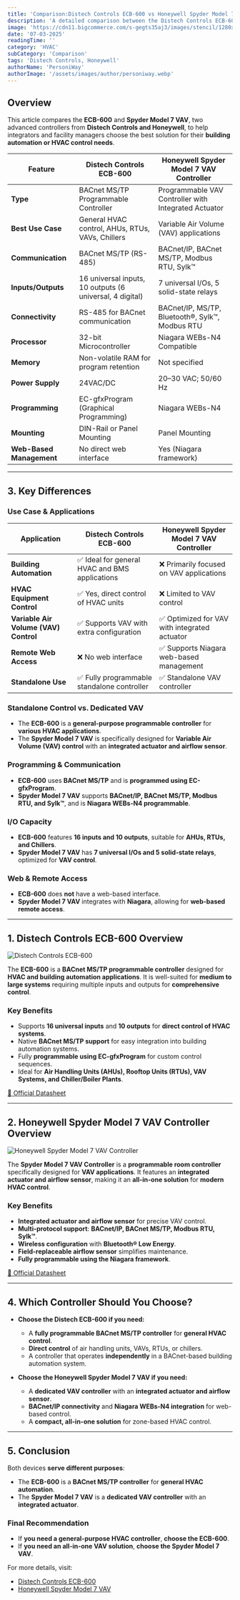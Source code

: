 ```yaml
---
title: 'Comparison:Distech Controls ECB-600 vs Honeywell Spyder Model 7'
description: 'A detailed comparison between the Distech Controls ECB-600 and Honeywell Spyder Model 7 VAV Controller, covering features, specifications, and applications in building automation and HVAC control.'
image: 'https://cdn11.bigcommerce.com/s-gegts35aj3/images/stencil/1280x1280/products/451/775/ASM01695__65824.1706823896.jpg?c=1'
date: '07-03-2025'
readingTime: ''
category: 'HVAC'
subCategory: 'Comparison'
tags: 'Distech Controls, Honeywell'
authorName: 'PersoniWay'
authorImage: '/assets/images/author/personiway.webp'
---
```


## **Overview**
This article compares the **ECB-600** and **Spyder Model 7 VAV**, two advanced controllers from **Distech Controls and Honeywell**, to help integrators and facility managers choose the best solution for their **building automation or HVAC control needs**.

| Feature                 | Distech Controls ECB-600                             | Honeywell Spyder Model 7 VAV Controller            |
|-------------------------|-----------------------------------------------------|----------------------------------------------------|
| **Type**                | BACnet MS/TP Programmable Controller                 | Programmable VAV Controller with Integrated Actuator |
| **Best Use Case**       | General HVAC control, AHUs, RTUs, VAVs, Chillers     | Variable Air Volume (VAV) applications            |
| **Communication**       | BACnet MS/TP (RS-485)                                | BACnet/IP, BACnet MS/TP, Modbus RTU, Sylk™        |
| **Inputs/Outputs**      | 16 universal inputs, 10 outputs (6 universal, 4 digital) | 7 universal I/Os, 5 solid-state relays            |
| **Connectivity**        | RS-485 for BACnet communication                      | BACnet/IP, MS/TP, Bluetooth®, Sylk™, Modbus RTU  |
| **Processor**           | 32-bit Microcontroller                               | Niagara WEBs-N4 Compatible                        |
| **Memory**              | Non-volatile RAM for program retention               | Not specified                                     |
| **Power Supply**        | 24VAC/DC                                             | 20–30 VAC; 50/60 Hz                               |
| **Programming**         | EC-gfxProgram (Graphical Programming)                | Niagara WEBs-N4                                   |
| **Mounting**            | DIN-Rail or Panel Mounting                           | Panel Mounting                                    |
| **Web-Based Management** | No direct web interface                             | Yes (Niagara framework)                           |

---

## **3. Key Differences**
### **Use Case & Applications**
| Application              | Distech Controls ECB-600                           | Honeywell Spyder Model 7 VAV Controller          |
|-------------------------|---------------------------------------------------|------------------------------------------------|
| **Building Automation** | ✅ Ideal for general HVAC and BMS applications    | ❌ Primarily focused on VAV applications      |
| **HVAC Equipment Control** | ✅ Yes, direct control of HVAC units        | ❌ Limited to VAV control                     |
| **Variable Air Volume (VAV) Control** | ✅ Supports VAV with extra configuration | ✅ Optimized for VAV with integrated actuator |
| **Remote Web Access**  | ❌ No web interface                           | ✅ Supports Niagara web-based management      |
| **Standalone Use**     | ✅ Fully programmable standalone controller    | ✅ Standalone VAV controller                 |


### **Standalone Control vs. Dedicated VAV**
- The **ECB-600** is a **general-purpose programmable controller** for **various HVAC applications**.
- The **Spyder Model 7 VAV** is specifically designed for **Variable Air Volume (VAV) control** with an **integrated actuator and airflow sensor**.

### **Programming & Communication**
- **ECB-600** uses **BACnet MS/TP** and is **programmed using EC-gfxProgram**.
- **Spyder Model 7 VAV** supports **BACnet/IP, BACnet MS/TP, Modbus RTU, and Sylk™**, and is **Niagara WEBs-N4 programmable**.

### **I/O Capacity**
- **ECB-600** features **16 inputs and 10 outputs**, suitable for **AHUs, RTUs, and Chillers**.
- **Spyder Model 7 VAV** has **7 universal I/Os and 5 solid-state relays**, optimized for **VAV control**.

### **Web & Remote Access**
- **ECB-600** does **not** have a web-based interface.
- **Spyder Model 7 VAV** integrates with **Niagara**, allowing for **web-based remote access**.


---

## **1. Distech Controls ECB-600 Overview**
![Distech Controls ECB-600](https://onesight.solutions/wp-content/uploads/2021/10/ecb-600-1.jpg)

The **ECB-600** is a **BACnet MS/TP programmable controller** designed for **HVAC and building automation applications**. It is well-suited for **medium to large systems** requiring multiple inputs and outputs for **comprehensive control**.

### **Key Benefits**
- Supports **16 universal inputs** and **10 outputs** for **direct control of HVAC systems**.
- Native **BACnet MS/TP support** for easy integration into building automation systems.
- Fully **programmable using EC-gfxProgram** for custom control sequences.
- Ideal for **Air Handling Units (AHUs), Rooftop Units (RTUs), VAV Systems, and Chiller/Boiler Plants**.

[📄 Official Datasheet](https://www.distech-controls.com/products/controllers/bacnet-controllers/ecb-600)

---

## **2. Honeywell Spyder Model 7 VAV Controller Overview**
![Honeywell Spyder Model 7 VAV Controller](https://honeywell.scene7.com/is/image/Honeywell65/hbt-bms-Spyder-Model7-VAV-IP-Front)

The **Spyder Model 7 VAV Controller** is a **programmable room controller** specifically designed for **VAV applications**. It features an **integrated actuator and airflow sensor**, making it an **all-in-one solution** for **modern HVAC control**.

### **Key Benefits**
- **Integrated actuator and airflow sensor** for precise VAV control.
- **Multi-protocol support**: **BACnet/IP, BACnet MS/TP, Modbus RTU, Sylk™**.
- **Wireless configuration** with **Bluetooth® Low Energy**.
- **Field-replaceable airflow sensor** simplifies maintenance.
- **Fully programmable using the Niagara framework**.

[📄 Official Datasheet](https://prod-edam.honeywell.com/content/dam/honeywell-edam/hbt/en-us/documents/literature-and-specs/datasheets/hbt-bms-Spyder-Model-7-VAV-Product-Data-Sheet-31-00471-Datasheet.pdf)


---

## **4. Which Controller Should You Choose?**
- **Choose the Distech ECB-600 if you need:**
  - A **fully programmable BACnet MS/TP controller** for **general HVAC control**.
  - **Direct control** of air handling units, VAVs, RTUs, or chillers.
  - A controller that operates **independently** in a BACnet-based building automation system.

- **Choose the Honeywell Spyder Model 7 VAV if you need:**
  - A **dedicated VAV controller** with an **integrated actuator and airflow sensor**.
  - **BACnet/IP connectivity** and **Niagara WEBs-N4 integration** for web-based control.
  - A **compact, all-in-one solution** for zone-based HVAC control.

---

## **5. Conclusion**
Both devices **serve different purposes**:
- The **ECB-600** is a **BACnet MS/TP controller** for **general HVAC automation**.
- The **Spyder Model 7 VAV** is a **dedicated VAV controller** with an **integrated actuator**.

### **Final Recommendation**
- If **you need a general-purpose HVAC controller**, **choose the ECB-600**.
- If **you need an all-in-one VAV solution**, **choose the Spyder Model 7 VAV**.

For more details, visit:
- [Distech Controls ECB-600](https://www.distech-controls.com)
- [Honeywell Spyder Model 7 VAV](https://buildings.honeywell.com/in/en)
